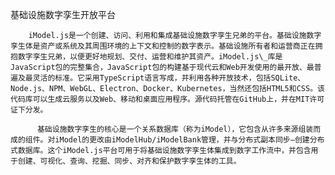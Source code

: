 基础设施数字孪生开放平台



        iModel.js是一个创建、访问、利用和集成基础设施数字孪生兄弟的平台。基础设施数字孪生体是资产或系统及其周围环境的上下文和控制的数字表示。基础设施所有者和运营商正在拥抱数字孪生兄弟，以便更好地规划、交付、运营和维护其资产。iModel.js\_库是JavaScript包的完整集合，JavaScript包的构建基于现代云和Web开发使用的最开放、最普遍及最灵活的标准。它采用TypeScript语言写成，并利用各种开放技术，包括SQLite、Node.js、NPM、WebGL、Electron、Docker、Kubernetes，当然还包括HTML5和CSS。该代码库可以生成云服务以及Web、移动和桌面应用程序。源代码托管在GitHub上，并在MIT许可证下分发。

          基础设施数字孪生的核心是一个关系数据库（称为iModel），它包含从许多来源组装而成的组件。对iModel的更改由iModelHub/iModelBank管理，并与分布式副本同步—创建分布式数据库。这个iModel.js平台可用于将基础设施数字孪生体集成到数字工作流中，并包含用于创建、可视化、查询、挖掘、同步、对齐和保护数字孪生体的工具。

